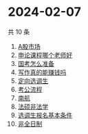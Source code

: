 # 2024-02-07

共 10 条

<!-- BEGIN -->
<!-- 最后更新时间 Wed Feb 07 2024 06:10:47 GMT+0800 (China Standard Time) -->

1. [A股市场](https://www.zhihu.com/search?q=A股市场)
1. [申论课程哪个老师好](https://www.zhihu.com/search?q=申论课程哪个老师好)
1. [国考怎么准备](https://www.zhihu.com/search?q=国考怎么准备)
1. [写作真的能赚钱吗](https://www.zhihu.com/search?q=写作真的能赚钱吗)
1. [定向选调生](https://www.zhihu.com/search?q=定向选调生)
1. [考公流程](https://www.zhihu.com/search?q=考公流程)
1. [南航](https://www.zhihu.com/search?q=南航)
1. [法硕非法学](https://www.zhihu.com/search?q=法硕非法学)
1. [选调生报名基本条件](https://www.zhihu.com/search?q=选调生报名基本条件)
1. [非全日制](https://www.zhihu.com/search?q=非全日制)

<!-- END -->
